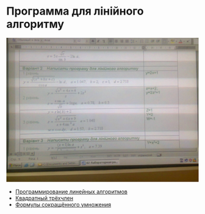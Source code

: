 Программа для лiнiйного алгоритму
============================================
![ScreenShot](90A1F50E-8D31-4FB6-A113-3655E2D64BD6.jpg)

* [Программирование линейных алгоритмов](http://vunivere.ru/work1339)
* [Квадратный трёхчлен](http://mathematics.ru/courses/algebra/content/chapter2/section1/paragraph4/theory.html#.Vg5KdFP7t0w)
* [Формулы сокращённого умножения](http://egesdam.ru/page252.php)

